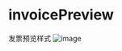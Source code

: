 # invoicePreview
发票预览样式
![image](https://github.com/user-attachments/assets/3160e328-f72b-4915-a3d2-2090564ee3a2)
